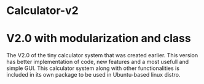 # Calculator-v2
V2.0 with modularization and class
=======
The V2.0 of the tiny calculator system that was created earlier.
This version has better implementation of code, new features and a most usefull and simple GUI.
This calculator system along with other functionalities is included in its own package to be used in Ubuntu-based linux distro.

